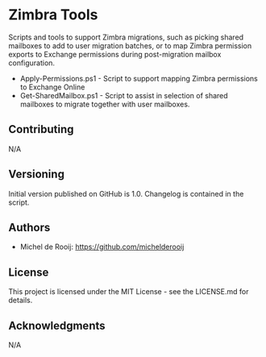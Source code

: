 # Zimbra Tools

Scripts and tools to support Zimbra migrations, such as picking shared mailboxes to add to user migration batches,
or to map Zimbra permission exports to Exchange permissions during post-migration mailbox configuration.

- Apply-Permissions.ps1 - Script to support mapping Zimbra permissions to Exchange Online
- Get-SharedMailbox.ps1 - Script to assist in selection of shared mailboxes to migrate together with user mailboxes.
	
## Contributing

N/A

## Versioning

Initial version published on GitHub is 1.0. Changelog is contained in the script.

## Authors

* Michel de Rooij: https://github.com/michelderooij

## License

This project is licensed under the MIT License - see the LICENSE.md for details.

## Acknowledgments

N/A
 